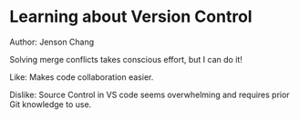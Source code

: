 # Learning about Version Control
Author: Jenson Chang

Solving merge conflicts takes conscious effort, but I can do it!

Like: Makes code collaboration easier. 

Dislike: Source Control in VS code seems overwhelming and requires prior Git knowledge to use. 